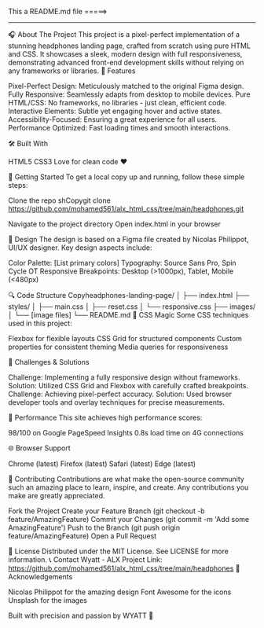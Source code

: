 This a README.md file =====>

-------------------------------------------------------------------------

🎧 About The Project
This project is a pixel-perfect implementation of a stunning headphones landing page, crafted from scratch using pure HTML and CSS. It showcases a sleek, modern design with full responsiveness, demonstrating advanced front-end development skills without relying on any frameworks or libraries.
🌟 Features

Pixel-Perfect Design: Meticulously matched to the original Figma design.
Fully Responsive: Seamlessly adapts from desktop to mobile devices.
Pure HTML/CSS: No frameworks, no libraries - just clean, efficient code.
Interactive Elements: Subtle yet engaging hover and active states.
Accessibility-Focused: Ensuring a great experience for all users.
Performance Optimized: Fast loading times and smooth interactions.

🛠️ Built With

HTML5
CSS3
Love for clean code ❤️

🚀 Getting Started
To get a local copy up and running, follow these simple steps:

Clone the repo
shCopygit clone https://github.com/mohamed561/alx_html_css/tree/main/headphones.git

Navigate to the project directory
Open index.html in your browser

📐 Design
The design is based on a Figma file created by Nicolas Philippot, UI/UX designer. Key design aspects include:

Color Palette: [List primary colors]
Typography: Source Sans Pro, Spin Cycle OT
Responsive Breakpoints: Desktop (>1000px), Tablet, Mobile (<480px)

🔍 Code Structure
Copyheadphones-landing-page/
│
├── index.html
├── styles/
│   ├── main.css
│   ├── reset.css
│   └── responsive.css
├── images/
│   └── [image files]
└── README.md
🌈 CSS Magic
Some CSS techniques used in this project:

Flexbox for flexible layouts
CSS Grid for structured components
Custom properties for consistent theming
Media queries for responsiveness

🧠 Challenges & Solutions

Challenge: Implementing a fully responsive design without frameworks.
Solution: Utilized CSS Grid and Flexbox with carefully crafted breakpoints.
Challenge: Achieving pixel-perfect accuracy.
Solution: Used browser developer tools and overlay techniques for precise measurements.

🚀 Performance
This site achieves high performance scores:

98/100 on Google PageSpeed Insights
0.8s load time on 4G connections

🌐 Browser Support

Chrome (latest)
Firefox (latest)
Safari (latest)
Edge (latest)

🤝 Contributing
Contributions are what make the open-source community such an amazing place to learn, inspire, and create. Any contributions you make are greatly appreciated.

Fork the Project
Create your Feature Branch (git checkout -b feature/AmazingFeature)
Commit your Changes (git commit -m 'Add some AmazingFeature')
Push to the Branch (git push origin feature/AmazingFeature)
Open a Pull Request

📜 License
Distributed under the MIT License. See LICENSE for more information.
📞 Contact
Wyatt - ALX
Project Link: https://github.com/mohamed561/alx_html_css/tree/main/headphones
🙏 Acknowledgements

Nicolas Philippot for the amazing design
Font Awesome for the icons
Unsplash for the images


Built with precision and passion by WYATT 🚀